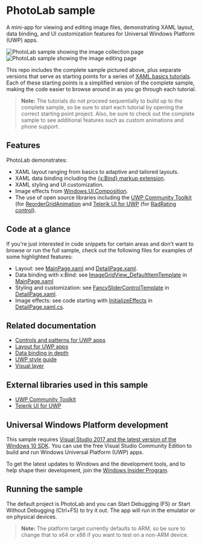 <!---
  category: ControlsLayoutAndText FilesFoldersAndLibraries
-->

# PhotoLab sample

A mini-app for viewing and editing image files, demonstrating XAML layout, data binding, and UI customization features for Universal Windows Platform (UWP) apps.

![PhotoLab sample showing the image collection page](Screenshots/PhotoLab-collection-page.png)
![PhotoLab sample showing the image editing page](Screenshots/PhotoLab-editing-page.png)

This repo includes the complete sample pictured above, plus separate versions that serve as starting points for a series of 
[XAML basics tutorials](xaml-basics-starting-points). 
Each of these starting points is a simplified version of the complete sample, making the code easier to browse around in as you go through each tutorial.

> **Note:** The tutorials do not proceed sequentially to build up to the complete sample, so be sure to start each tutorial by opening the correct starting point project. 
Also, be sure to check out the complete sample to see additional features such as custom animations and phone support. 

## Features

PhotoLab demonstrates:
	
* XAML layout ranging from basics to adaptive and tailored layouts. 
* XAML data binding including the [{x:Bind} markup extension](https://docs.microsoft.com/windows/uwp/xaml-platform/x-bind-markup-extension).
* XAML styling and UI customization.
* Image effects from [Windows.UI.Composition](https://docs.microsoft.com/en-us/uwp/api/windows.ui.composition).
* The use of open source libraries including the [UWP Community Toolkit](https://github.com/Microsoft/UWPCommunityToolkit) (for [ReorderGridAnimation](http://docs.uwpcommunitytoolkit.com/en/master/animations/ReorderGrid/) and [Telerik UI for UWP](https://github.com/telerik/UI-For-UWP) (for [RadRating control](http://docs.telerik.com/devtools/universal-windows-platform/controls/radrating/rating-gettingstarted)).

## Code at a glance

If you're just interested in code snippets for certain areas and don't want to browse or run the full sample, 
check out the following files for examples of some highlighted features:

* Layout: see [MainPage.xaml](PhotoLab/MainPage.xaml#25) and [DetailPage.xaml](PhotoLab/DetailPage.xaml#25).
* Data binding with x:Bind: see [ImageGridView_DefaultItemTemplate](PhotoLab/MainPage.xaml#72) in [MainPage.xaml](PhotoLab/MainPage.xaml#25)
* Styling and customization: see [FancySliderControlTemplate](PhotoLab/DetailPage.xaml#61) in [DetailPage.xaml](PhotoLabl/DetailPage.xaml#25). 
* Image effects: see code starting with [InitializeEffects](PhotoLab/DetailPage.xaml.cs#185) in [DetailPage.xaml.cs](PhotoLab/DetailPage.xaml.cs#25).

## Related documentation

* [Controls and patterns for UWP apps](https://docs.microsoft.com/windows/uwp/controls-and-patterns/index)
* [Layout for UWP apps](https://docs.microsoft.com/en-us/windows/uwp/layout/)
* [Data binding in depth](https://docs.microsoft.com/windows/uwp/data-binding/data-binding-in-depth)
* [UWP style guide](https://docs.microsoft.com/en-us/windows/uwp/style/)
* [Visual layer](https://docs.microsoft.com/en-us/windows/uwp/composition/visual-layer)

## External libraries used in this sample

* [UWP Community Toolkit](https://github.com/Microsoft/UWPCommunityToolkit)
* [Telerik UI for UWP](https://github.com/telerik/UI-For-UWP)

## Universal Windows Platform development

This sample requires [Visual Studio 2017 and the latest version of the Windows 10 SDK](http://go.microsoft.com/fwlink/?LinkID=280676). You can use the free Visual Studio Community Edition to build and run Windows Universal Platform (UWP) apps. 

To get the latest updates to Windows and the development tools, and to help shape their development, join 
the [Windows Insider Program](https://insider.windows.com).

## Running the sample

The default project is PhotoLab and you can Start Debugging (F5) or Start Without Debugging (Ctrl+F5) to try it out. 
The app will run in the emulator or on physical devices. 

> **Note:** The platform target currently defaults to ARM, so be sure to change that to x64 or x86 if you want to test on a non-ARM device. 
